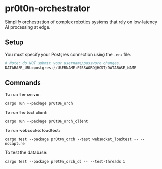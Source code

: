 # pr0t0n-orchestrator

Simplify orchestration of complex robotics systems that rely on low-latency AI processing at edge.

## Setup

You must specify your Postgres connection using the `.env` file.

```py
# Note: do NOT submit your username/password changes.
DATABASE_URL=postgres://USERNAME:PASSWORD@HOST/DATABASE_NAME
```

## Commands

To run the server:

```
cargo run --package pr0t0n_orch
```

To run the test client:

```
cargo run --package pr0t0n_orch_client
```

To run websocket loadtest:

```
cargo test --package pr0t0n_orch --test websocket_loadtest -- --nocapture
```

To test the database:

```
cargo test --package pr0t0n_orch_db -- --test-threads 1
```
